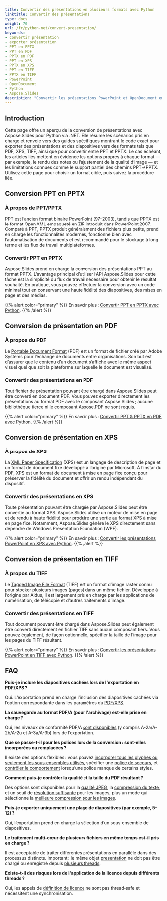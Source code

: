 ```yaml
---
title: Convertir des présentations en plusieurs formats avec Python
linktitle: Convertir des présentations
type: docs
weight: 70
url: /fr/python-net/convert-presentation/
keywords:
- convertir présentation
- exporter présentation
- PPT en PPTX
- PPT en PDF
- PPTX en PDF
- PPT en XPS
- PPTX en XPS
- PPT en TIFF
- PPTX en TIFF
- PowerPoint
- OpenDocument
- Python
- Aspose.Slides
description: "Convertir les présentations PowerPoint et OpenDocument en PPTX, PDF, XPS, TIFF et plus avec Aspose.Slides pour Python via .NET. Simple, conversion de haute qualité."
---
```


## **Introduction**

Cette page offre un aperçu de la conversion de présentations avec Aspose.Slides pour Python via .NET. Elle résume les scénarios pris en charge et renvoie vers des guides spécifiques montrant le code exact pour exporter des présentations et des diapositives vers des formats tels que PDF, XPS, TIFF, ainsi que pour convertir entre PPT et PPTX. Le cas échéant, les articles liés mettent en évidence les options propres à chaque format — par exemple, le rendu des notes ou l’ajustement de la qualité d’image — et les limitations connues comme le support partiel des chemins PPT→PPTX. Utilisez cette page pour choisir un format cible, puis suivez la procédure liée.

## **Conversion PPT en PPTX**

### **À propos de PPT/PPTX**

PPT est l’ancien format binaire PowerPoint (97–2003), tandis que PPTX est le format Open XML empaqueté en ZIP introduit dans PowerPoint 2007. Comparé à PPT, PPTX produit généralement des fichiers plus petits, prend en charge les fonctionnalités modernes, fonctionne bien avec l’automatisation de documents et est recommandé pour le stockage à long terme et les flux de travail multiplateformes.

### **Convertir PPT en PPTX**

Aspose.Slides prend en charge la conversion des présentations PPT au format PPTX. L’avantage principal d’utiliser l’API Aspose.Slides pour cette tâche est la simplicité du flux de travail nécessaire pour obtenir le résultat souhaité. En pratique, vous pouvez effectuer la conversion avec un code minimal tout en conservant une haute fidélité des diapositives, des mises en page et des médias.

{{% alert color="primary" %}}
En savoir plus : [Convertir PPT en PPTX avec Python](/slides/fr/python-net/convert-ppt-to-pptx/).
{{% /alert %}}

## **Conversion de présentation en PDF**

### **À propos du PDF**

Le [Portable Document Format](https://en.wikipedia.org/wiki/PDF) (PDF) est un format de fichier créé par Adobe Systems pour l’échange de documents entre organisations. Son but est d’assurer que le contenu d’un document s’affiche avec le même aspect visuel quel que soit la plateforme sur laquelle le document est visualisé.

### **Convertir des présentations en PDF**

Tout fichier de présentation pouvant être chargé dans Aspose.Slides peut être converti en document PDF. Vous pouvez exporter directement les présentations au format PDF avec le composant Aspose.Slides ; aucune bibliothèque tierce ni le composant Aspose.PDF ne sont requis.

{{% alert color="primary" %}}
En savoir plus : [Convertir PPT & PPTX en PDF avec Python](/slides/fr/python-net/convert-powerpoint-to-pdf/).
{{% /alert %}}

## **Conversion de présentation en XPS**

### **À propos de XPS**

La [XML Paper Specification](https://en.wikipedia.org/wiki/Open_XML_Paper_Specification) (XPS) est un langage de description de page et un format de document fixe développé à l’origine par Microsoft. À l’instar du PDF, XPS est un format de document à mise en page fixe conçu pour préserver la fidélité du document et offrir un rendu indépendant du dispositif.

### **Convertir des présentations en XPS**

Toute présentation pouvant être chargée par Aspose.Slides peut être convertie au format XPS. Aspose.Slides utilise un moteur de mise en page et de rendu à haute fidélité pour produire une sortie au format XPS à mise en page fixe. Notamment, Aspose.Slides génère le XPS directement sans dépendre de Windows Presentation Foundation (WPF).

{{% alert color="primary" %}}
En savoir plus : [Convertir les présentations PowerPoint en XPS avec Python](/slides/fr/python-net/convert-powerpoint-to-xps/).
{{% /alert %}}

## **Conversion de présentation en TIFF**

### **À propos du TIFF**

Le [Tagged Image File Format](https://en.wikipedia.org/wiki/TIFF) (TIFF) est un format d’image raster connu pour stocker plusieurs images (pages) dans un même fichier. Développé à l’origine par Aldus, il est largement pris en charge par les applications de numérisation, de télécopie et d’autres traitements d’image.

### **Convertir des présentations en TIFF**

Tout document pouvant être chargé dans Aspose.Slides peut également être converti directement en fichier TIFF sans aucun composant tiers. Vous pouvez également, de façon optionnelle, spécifier la taille de l’image pour les pages du TIFF résultant.

{{% alert color="primary" %}}
En savoir plus : [Convertir les présentations PowerPoint en TIFF avec Python](/slides/fr/python-net/convert-powerpoint-to-tiff/).
{{% /alert %}}

## **FAQ**

**Puis-je inclure les diapositives cachées lors de l'exportation en PDF/XPS ?**

Oui. L’exportation prend en charge l’inclusion des diapositives cachées via l’option correspondante dans les paramètres du [PDF](https://reference.aspose.com/slides/python-net/aspose.slides.export/pdfoptions/show_hidden_slides/)/[XPS](https://reference.aspose.com/slides/python-net/aspose.slides.export/xpsoptions/show_hidden_slides/).

**La sauvegarde au format PDF/A (pour l'archivage) est‑elle prise en charge ?**

Oui, les niveaux de conformité PDF/A [sont disponibles](https://reference.aspose.com/slides/python-net/aspose.slides.export/pdfcompliance/) (y compris A-2a/A-2b/A-2u et A-3a/A-3b) lors de l’exportation.

**Que se passe-t-il pour les polices lors de la conversion : sont‑elles incorporées ou remplacées ?**

Il existe des options flexibles : vous pouvez [incorporer tous les glyphes ou seulement les sous‑ensembles utilisés](/slides/fr/python-net/embedded-font/), spécifier une [police de secours](/slides/fr/python-net/fallback-font/), et [contrôler le comportement](/slides/fr/python-net/font-substitution/) lorsqu’une police manque de certains styles.

**Comment puis‑je contrôler la qualité et la taille du PDF résultant ?**

Des options sont disponibles pour la [qualité JPEG](https://reference.aspose.com/slides/python-net/aspose.slides.export/pdfoptions/jpeg_quality/), la [compression du texte](https://reference.aspose.com/slides/python-net/aspose.slides.export/pdfoptions/text_compression/), et un seuil de [résolution suffisante](https://reference.aspose.com/slides/python-net/aspose.slides.export/pdfoptions/sufficient_resolution/) pour les images, plus un mode qui sélectionne la [meilleure compression pour les images](https://reference.aspose.com/slides/python-net/aspose.slides.export/pdfoptions/best_images_compression_ratio/).

**Puis‑je exporter uniquement une plage de diapositives (par exemple, 5–12) ?**

Oui, l’exportation prend en charge la sélection d’un sous‑ensemble de diapositives.

**Le traitement multi‑cœur de plusieurs fichiers en même temps est‑il pris en charge ?**

Il est acceptable de traiter différentes présentations en parallèle dans des processus distincts. Important : le même objet [presentation](https://reference.aspose.com/slides/python-net/aspose.slides/presentation/) ne doit pas être chargé ou enregistré depuis [plusieurs threads](/slides/fr/python-net/multithreading/).

**Existe‑t‑il des risques lors de l'application de la licence depuis différents threads ?**

Oui, les appels de [définition de licence](/slides/fr/python-net/licensing/) ne sont pas thread‑safe et nécessitent une synchronisation.